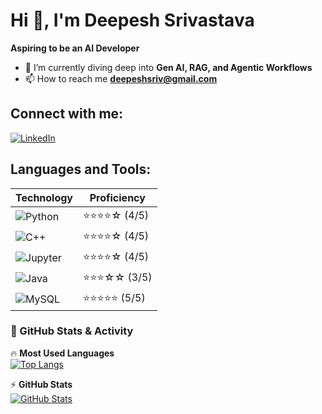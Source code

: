 # Hi 👋, I'm Deepesh Srivastava  
**Aspiring to be an AI Developer**  

- 🌱 I’m currently diving deep into **Gen AI, RAG, and Agentic Workflows**  
- 📫 How to reach me **[deepeshsriv@gmail.com](mailto:deepeshsriv@gmail.com)**  

## Connect with me:  
[![LinkedIn](https://img.shields.io/badge/LinkedIn-0A66C2?style=for-the-badge&logo=linkedin&logoColor=white)](https://www.linkedin.com/in/deepeshsr/)  

## Languages and Tools:  
| Technology  | Proficiency  |
|-------------|-------------|
| ![Python](https://img.shields.io/badge/Python-3776AB?style=for-the-badge&logo=python&logoColor=white) | ⭐⭐⭐⭐☆ (4/5) |
| ![C++](https://img.shields.io/badge/C++-00599C?style=for-the-badge&logo=cplusplus&logoColor=white) | ⭐⭐⭐⭐☆ (4/5) |
| ![Jupyter](https://img.shields.io/badge/Jupyter-F37626?style=for-the-badge&logo=jupyter&logoColor=white) | ⭐⭐⭐⭐☆ (4/5) |
| ![Java](https://img.shields.io/badge/Java-007396?style=for-the-badge&logo=java&logoColor=white) | ⭐⭐⭐☆☆ (3/5) |
| ![MySQL](https://img.shields.io/badge/MySQL-4479A1?style=for-the-badge&logo=mysql&logoColor=white) | ⭐⭐⭐⭐⭐ (5/5) |

### **🚀 GitHub Stats & Activity**  

🔥 **Most Used Languages**  
[![Top Langs](https://github-readme-stats.vercel.app/api/top-langs/?username=iam-deepeshs&layout=compact&theme=tokyonight)](https://github.com/anuraghazra/github-readme-stats)  

⚡ **GitHub Stats**  
[![GitHub Stats](https://github-readme-stats.vercel.app/api?username=iam-deepeshs&show_icons=true&theme=tokyonight)](https://github.com/anuraghazra/github-readme-stats)  


